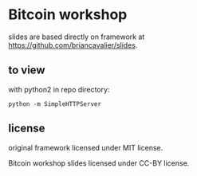 # Bitcoin workshop

slides are based directly on framework at https://github.com/briancavalier/slides.

## to view

with python2 in repo directory:

    python -m SimpleHTTPServer

## license

original framework licensed under MIT license.

Bitcoin workshop slides licensed under CC-BY license.
